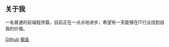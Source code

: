 ## 关于我

  一名普通的前端程序猿，目前正在一点点地进步，希望有一天能够在IT行业找到自我的价值。

  [Github](https://github.com/muzhidong)
  [掘金](https://juejin.cn/user/4441682704865752/posts?sort=popular)

